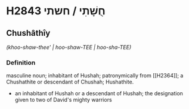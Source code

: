 # H2843 חֻשָׁתִי / חשתי

## Chushâthîy

_(khoo-shaw-thee' | hoo-shaw-TEE | hoo-sha-TEE)_

### Definition

masculine noun; inhabitant of Hushah; patronymically from [[H2364]]; a Chushathite or descendant of Chushah; Hushathite.

- an inhabitant of Hushah or a descendant of Hushah; the designation given to two of David's mighty warriors
